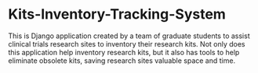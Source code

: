 # Kits-Inventory-Tracking-System
This is Django application created by a team of graduate students to assist clinical trials research sites to inventory their research kits. Not only does this application help inventory research kits, but it also has tools to help eliminate obsolete kits, saving research sites valuable space and time.
